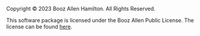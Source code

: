 Copyright © 2023 Booz Allen Hamilton. All Rights Reserved. 

This software package is licensed under the Booz Allen Public License. The license can be found [here](./LICENSE.md).
